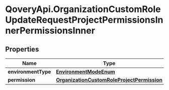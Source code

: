 # QoveryApi.OrganizationCustomRoleUpdateRequestProjectPermissionsInnerPermissionsInner

## Properties

Name | Type | Description | Notes
------------ | ------------- | ------------- | -------------
**environmentType** | [**EnvironmentModeEnum**](EnvironmentModeEnum.md) |  | [optional] 
**permission** | [**OrganizationCustomRoleProjectPermission**](OrganizationCustomRoleProjectPermission.md) |  | [optional] 


